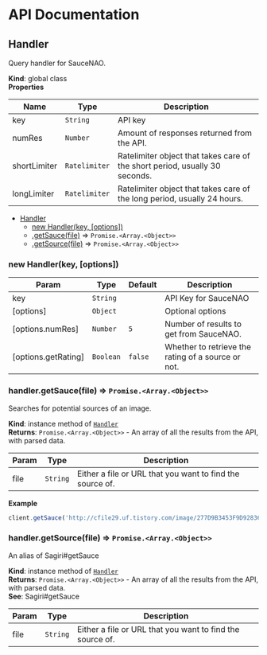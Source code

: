 # API Documentation

<a name="Handler"></a>

## Handler
Query handler for SauceNAO.

**Kind**: global class  
**Properties**

| Name | Type | Description |
| --- | --- | --- |
| key | <code>String</code> | API key |
| numRes | <code>Number</code> | Amount of responses returned from the API. |
| shortLimiter | <code>Ratelimiter</code> | Ratelimiter object that takes care of the short period, usually 30 seconds. |
| longLimiter | <code>Ratelimiter</code> | Ratelimiter object that takes care of the long period, usually 24 hours. |


* [Handler](#Handler)
    * [new Handler(key, [options])](#new_Handler_new)
    * [.getSauce(file)](#Handler+getSauce) ⇒ <code>Promise.&lt;Array.&lt;Object&gt;&gt;</code>
    * [.getSource(file)](#Handler+getSource) ⇒ <code>Promise.&lt;Array.&lt;Object&gt;&gt;</code>

<a name="new_Handler_new"></a>

### new Handler(key, [options])

| Param | Type | Default | Description |
| --- | --- | --- | --- |
| key | <code>String</code> |  | API Key for SauceNAO |
| [options] | <code>Object</code> |  | Optional options |
| [options.numRes] | <code>Number</code> | <code>5</code> | Number of results to get from SauceNAO. |
| [options.getRating] | <code>Boolean</code> | <code>false</code> | Whether to retrieve the rating of a source or not. |

<a name="Handler+getSauce"></a>

### handler.getSauce(file) ⇒ <code>Promise.&lt;Array.&lt;Object&gt;&gt;</code>
Searches for potential sources of an image.

**Kind**: instance method of [<code>Handler</code>](#Handler)  
**Returns**: <code>Promise.&lt;Array.&lt;Object&gt;&gt;</code> - An array of all the results from the API, with parsed data.  

| Param | Type | Description |
| --- | --- | --- |
| file | <code>String</code> | Either a file or URL that you want to find the source of. |

**Example**  
```js
client.getSauce('http://cfile29.uf.tistory.com/image/277D9B3453F9D9283659F4').then(console.log);
```
<a name="Handler+getSource"></a>

### handler.getSource(file) ⇒ <code>Promise.&lt;Array.&lt;Object&gt;&gt;</code>
An alias of Sagiri#getSauce

**Kind**: instance method of [<code>Handler</code>](#Handler)  
**Returns**: <code>Promise.&lt;Array.&lt;Object&gt;&gt;</code> - An array of all the results from the API, with parsed data.  
**See**: Sagiri#getSauce  

| Param | Type | Description |
| --- | --- | --- |
| file | <code>String</code> | Either a file or URL that you want to find the source of. |

